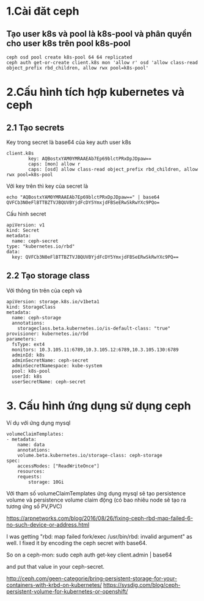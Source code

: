 # 1.Cài đăt ceph
## Tạo user k8s và pool là k8s-pool và phân quyền cho user k8s trên pool k8s-pool
```
ceph osd pool create k8s-pool 64 64 replicated
ceph auth get-or-create client.k8s mon 'allow r' osd 'allow class-read object_prefix rbd_children, allow rwx pool=k8s-pool'
```
# 2.Cấu hình tích hợp kubernetes và ceph
## 2.1 Tạo secrets
Key trong secret là base64 của key auth user k8s
```
client.k8s
        key: AQBostxYAM0YMRAAEAb7Ep69blctPRxDpJDpaw==
        caps: [mon] allow r
        caps: [osd] allow class-read object_prefix rbd_children, allow rwx pool=k8s-pool
```

Với key trên thì key của secret là
```
echo "AQBostxYAM0YMRAAEAb7Ep69blctPRxDpJDpaw==" | base64
QVFCb3N0eFlBTTBZTVJBQUVBYjdFcDY5YmxjdFBSeERwSkRwYXc9PQo=
```

Cấu hình secret 
```
apiVersion: v1
kind: Secret
metadata:
  name: ceph-secret
type: "kubernetes.io/rbd"  
data:
  key: QVFCb3N0eFlBTTBZTVJBQUVBYjdFcDY5YmxjdFBSeERwSkRwYXc9PQ==
```
## 2.2 Tạo storage class
Với thông tin trên của ceph và 
```
apiVersion: storage.k8s.io/v1beta1
kind: StorageClass
metadata:
  name: ceph-storage
  annotations:
    storageclass.beta.kubernetes.io/is-default-class: "true" 
provisioner: kubernetes.io/rbd
parameters:
  fsType: ext4
  monitors: 10.3.105.11:6789,10.3.105.12:6789,10.3.105.130:6789
  adminId: k8s
  adminSecretName: ceph-secret
  adminSecretNamespace: kube-system
  pool: k8s-pool
  userId: k8s
  userSecretName: ceph-secret
```

# 3. Cấu hình ứng dụng sử dụng ceph 
Ví dụ với ứng dụng mysql 
```
volumeClaimTemplates:
- metadata:
    name: data
    annotations:
    volume.beta.kubernetes.io/storage-class: ceph-storage
spec:
    accessModes: ["ReadWriteOnce"]
    resources:
    requests:
        storage: 10Gi   
```
Với tham số volumeClaimTemplates  ứng dụng mysql sẽ tạo persistence volume và persistence volume claim động 
(có bao nhiêu node sẽ tạo ra tương ứng số PV,PVC)

https://arpnetworks.com/blog/2016/08/26/fixing-ceph-rbd-map-failed-6-no-such-device-or-address.html

I was getting "rbd: map failed fork/exec /usr/bin/rbd: invalid argument" as well. I fixed it by encoding the ceph secret with base64.

So on a ceph-mon:
sudo ceph auth get-key client.admin | base64

and put that value in your ceph-secret.


http://ceph.com/geen-categorie/bring-persistent-storage-for-your-containers-with-krbd-on-kubernetes/
https://sysdig.com/blog/ceph-persistent-volume-for-kubernetes-or-openshift/